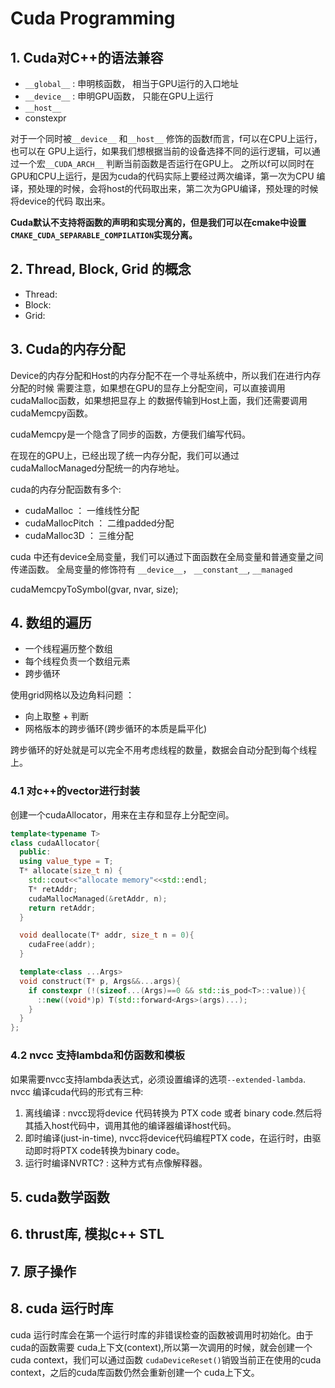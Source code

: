 # Cuda Programming

## 1. Cuda对C++的语法兼容
+ `__global__` : 申明核函数， 相当于GPU运行的入口地址
+ `__device__` : 申明GPU函数， 只能在GPU上运行
+ `__host__`
+ constexpr


对于一个同时被`__device__` 和`__host__` 修饰的函数f而言，f可以在CPU上运行，也可以在
GPU上运行，如果我们想根据当前的设备选择不同的运行逻辑，可以通过一个宏`__CUDA_ARCH__`
判断当前函数是否运行在GPU上。
之所以f可以同时在GPU和CPU上运行，是因为cuda的代码实际上要经过两次编译，第一次为CPU
编译，预处理的时候，会将host的代码取出来，第二次为GPU编译，预处理的时候将device的代码
取出来。

**Cuda默认不支持将函数的声明和实现分离的，但是我们可以在cmake中设置 
`CMAKE_CUDA_SEPARABLE_COMPILATION`实现分离。**


## 2. Thread, Block, Grid 的概念
+ Thread:
+ Block:
+ Grid:


## 3. Cuda的内存分配
Device的内存分配和Host的内存分配不在一个寻址系统中，所以我们在进行内存分配的时候
需要注意，如果想在GPU的显存上分配空间，可以直接调用cudaMalloc函数，如果想把显存上
的数据传输到Host上面，我们还需要调用cudaMemcpy函数。

cudaMemcpy是一个隐含了同步的函数，方便我们编写代码。

在现在的GPU上，已经出现了统一内存分配，我们可以通过cudaMallocManaged分配统一的内存地址。

cuda的内存分配函数有多个:

+ cudaMalloc      ： 一维线性分配
+ cudaMallocPitch ： 二维padded分配
+ cudaMalloc3D    ： 三维分配


cuda 中还有device全局变量，我们可以通过下面函数在全局变量和普通变量之间传递函数。
全局变量的修饰符有 `__device__`， `__constant__`, `__managed`

cudaMemcpyToSymbol(gvar, nvar, size);

## 4. 数组的遍历

+ 一个线程遍历整个数组
+ 每个线程负责一个数组元素
+ 跨步循环

使用grid网格以及边角料问题 ：

+ 向上取整 + 判断
+ 网格版本的跨步循环(跨步循环的本质是扁平化)

跨步循环的好处就是可以完全不用考虑线程的数量，数据会自动分配到每个线程上。

### 4.1 对c++的vector进行封装

创建一个cudaAllocator，用来在主存和显存上分配空间。
```c++
template<typename T>
class cudaAllocator{
  public:
  using value_type = T;
  T* allocate(size_t n) {
    std::cout<<"allocate memory"<<std::endl;
    T* retAddr;
    cudaMallocManaged(&retAddr, n);
    return retAddr;
  }

  void deallocate(T* addr, size_t n = 0){
    cudaFree(addr);
  }

  template<class ...Args>
  void construct(T* p, Args&&...args){
    if constexpr (!(sizeof...(Args)==0 && std::is_pod<T>::value)){
      ::new((void*)p) T(std::forward<Args>(args)...);
    }
  }
};
```
### 4.2 nvcc 支持lambda和仿函数和模板
如果需要nvcc支持lambda表达式，必须设置编译的选项`--extended-lambda`.
nvcc 编译cuda代码的形式有三种:

1. 离线编译 : nvcc现将device 代码转换为 PTX code 或者 binary code.然后将其插入host代码中，调用其他的编译器编译host代码。
2. 即时编译(just-in-time), nvcc将device代码编程PTX code，在运行时，由驱动即时将PTX code转换为binary code。
3. 运行时编译NVRTC? : 这种方式有点像解释器。


## 5. cuda数学函数


## 6. thrust库, 模拟c++ STL


## 7. 原子操作

## 8. cuda 运行时库
cuda 运行时库会在第一个运行时库的非错误检查的函数被调用时初始化。由于cuda的函数需要
cuda上下文(context),所以第一次调用的时候，就会创建一个cuda context，我们可以通过函数
`cudaDeviceReset()`销毁当前正在使用的cuda context，之后的cuda库函数仍然会重新创建一个
cuda上下文。

